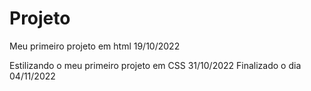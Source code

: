 # Projeto
Meu primeiro projeto em html 19/10/2022

Estilizando o meu primeiro projeto em CSS 31/10/2022
Finalizado o dia 04/11/2022
